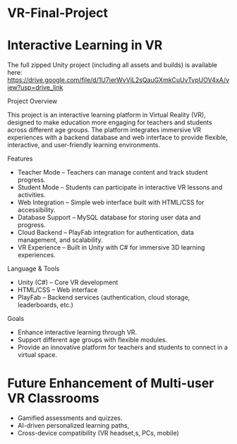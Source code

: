 # VR-Final-Project
# Interactive Learning in VR
The full zipped Unity project (including all assets and builds) is available here: https://drive.google.com/file/d/1U7ierWvViL2sQauGXmkCuUvTvpUOV4xA/view?usp=drive_link
 
 Project Overview

This project is an interactive learning platform in Virtual Reality (VR), designed to make education more engaging for teachers and students across different age groups. The platform integrates immersive VR experiences with a backend database and web interface to provide flexible, interactive, and user-friendly learning environments.

 Features

*  Teacher Mode – Teachers can manage content and track student progress.
*  Student Mode – Students can participate in interactive VR lessons and activities.
*  Web Integration – Simple web interface built with HTML/CSS for accessibility.
*  Database Support – MySQL database for storing user data and progress.
*  Cloud Backend – PlayFab integration for authentication, data management, and scalability.
*  VR Experience – Built in Unity with C# for immersive 3D learning experiences.

 Language & Tools 

* Unity (C#) – Core VR development
* HTML/CSS – Web interface
* PlayFab – Backend services (authentication, cloud storage, leaderboards, etc.)

 Goals

* Enhance interactive learning through VR.
* Support different age groups with flexible modules.
* Provide an innovative platform for teachers and students to connect in a virtual space.

# Future Enhancement of Multi-user VR Classrooms
* Gamified assessments and quizzes.
* AI-driven personalized learning paths,
* Cross-device compatibility (VR headset,s, PCs, mobile)

